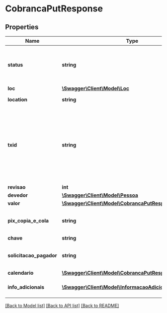 # CobrancaPutResponse

## Properties
Name | Type | Description | Notes
------------ | ------------- | ------------- | -------------
**status** | **string** | Status da cobrança. &lt;table&gt;&lt;tr&gt;&lt;td&gt;ENUM&lt;/td&gt;&lt;/tr&gt;&lt;tr&gt;&lt;td&gt;ATIVA&lt;/td&gt;&lt;/tr&gt;&lt;tr&gt;&lt;td&gt;CONCLUIDA&lt;/td&gt;&lt;/tr&gt;&lt;tr&gt;&lt;td&gt;REMOVIDA_PELO_USUARIO_RECEBEDOR&lt;/td&gt;&lt;/tr&gt;&lt;tr&gt;&lt;td&gt;REMOVIDA_PELO_PSP&lt;/td&gt;&lt;/tr&gt;&lt;/table&gt; | 
**loc** | [**\Swagger\Client\Model\Loc**](Loc.md) |  | [optional] 
**location** | **string** | URL com a localização do payload informado na criação da cobrança | 
**txid** | **string** | O campo txid determina o identificador da transação. O objetivo desse campo é ser um elemento que possibilite a conciliação de pagamentos. O txid é criado exclusivamente pelo usuário recebedor e está sob sua responsabilidade. Deve ser único por CNPJ do recebedor. Para Code dinâmico o campo deve possuir de 26 posição até 35 posições. Os caracteres permitidos no contexto do Pix para o campo txId são: Letras minúsculas, de ‘a’ a ‘z’, Letras maiúsculas, de ‘A’ a ‘Z’, Dígitos decimais, de ‘0’ a ‘9’ | 
**revisao** | **int** | Quantidade de revisões da cobrança. | 
**devedor** | [**\Swagger\Client\Model\Pessoa**](Pessoa.md) |  | [optional] 
**valor** | [**\Swagger\Client\Model\CobrancaPutResponseValor**](CobrancaPutResponseValor.md) |  | 
**pix_copia_e_cola** | **string** | Este campo retorna o valor do Pix Copia e Cola correspondente à cobrança. Trata-se da sequência de caracteres que representa o BR Code. | [optional] 
**chave** | **string** | Chave DICT do recebedor | 
**solicitacao_pagador** | **string** | O campo solicitacaoPagador, determina um texto a ser apresentado ao pagador para que ele possa digitar uma informação correlata, em formato livre, a ser enviada ao recebedor | [optional] 
**calendario** | [**\Swagger\Client\Model\CobrancaPutResponseCalendario**](CobrancaPutResponseCalendario.md) |  | 
**info_adicionais** | [**\Swagger\Client\Model\InformacaoAdicional[]**](InformacaoAdicional.md) | Cada respectiva informação adicional contida na lista (nome e valor) deve ser apresentada ao pagador | [optional] 

[[Back to Model list]](../../README.md#documentation-for-models) [[Back to API list]](../../README.md#documentation-for-api-endpoints) [[Back to README]](../../README.md)

